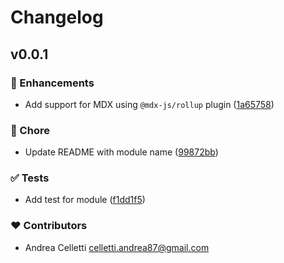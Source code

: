 # Changelog


## v0.0.1


### 🚀 Enhancements

- Add support for MDX using `@mdx-js/rollup` plugin ([1a65758](https://github.com/acelletti/nuxt-mdx/commit/1a65758))

### 🏡 Chore

- Update README with module name ([99872bb](https://github.com/acelletti/nuxt-mdx/commit/99872bb))

### ✅ Tests

- Add test for module ([f1dd1f5](https://github.com/acelletti/nuxt-mdx/commit/f1dd1f5))

### ❤️ Contributors

- Andrea Celletti <celletti.andrea87@gmail.com>

